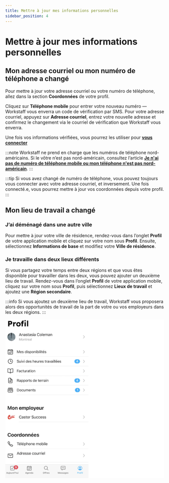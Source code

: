 ```yaml
---
title: Mettre à jour mes informations personnelles
sidebar_position: 4
---
```

# Mettre à jour mes informations personnelles

## Mon adresse courriel ou mon numéro de téléphone a changé

Pour mettre à jour votre adresse courriel ou votre numéro de téléphone, allez dans la section **Coordonnées** de votre profil.

Cliquez sur **Téléphone mobile** pour entrer votre nouveau numéro — Workstaff vous enverra un code de vérification par SMS.
Pour votre adresse courriel, appuyez sur **Adresse courriel**, entrez votre nouvelle adresse et confirmez le changement via le courriel de vérification que Workstaff vous enverra.

Une fois vos informations vérifiées, vous pourrez les utiliser pour [**vous connecter**](../getting-started.md#se-connecter)

:::note
Workstaff ne prend en charge que les numéros de téléphone nord-américains.
Si le vôtre n’est pas nord-américain, consultez l’article [**Je n'ai pas de numéro de téléphone mobile ou mon téléphone n'est pas nord-américain**](./login.md#je-nai-pas-de-numéro-de-téléphone-mobile-ou-mon-téléphone-nest-pas-nord-américain).
:::

:::tip
Si vous avez changé de numéro de téléphone, vous pouvez toujours vous connecter avec votre adresse courriel, et inversement.
Une fois connecté.e, vous pourrez mettre à jour vos coordonnées depuis votre profil.
:::

## Mon lieu de travail a changé

### J’ai déménagé dans une autre ville

Pour mettre à jour votre ville de résidence, rendez-vous dans l’onglet **Profil** de votre application mobile et cliquez sur votre nom sous **Profil**. 
Ensuite, sélectionnez **Informations de base** et modifiez votre **Ville de résidence**.

### Je travaille dans deux lieux différents

Si vous partagez votre temps entre deux régions et que vous êtes disponible pour travailler dans les deux, vous pouvez ajouter un deuxième lieu de travail.
Rendez-vous dans l’onglet **Profil** de votre application mobile, cliquez sur votre nom sous **Profil**, puis sélectionnez **Lieux de travail** et ajoutez une **Région secondaire**.

:::info
Si vous ajoutez un deuxième lieu de travail, Workstaff vous proposera alors des opportunités de travail de la part de votre ou vos employeurs dans les deux régions.
:::

![Personal information](images/personal-info.png)